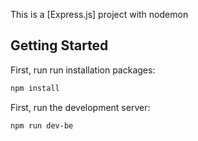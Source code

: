 This is a [Express.js] project with nodemon
## Getting Started

First, run run installation packages:

```bash
npm install
```

First, run the development server:

```bash
npm run dev-be
```
